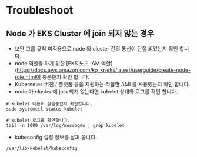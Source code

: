 # Troubleshoot

## Node 가 EKS Cluster 에 join 되지 않는 경우 
- 보안 그룹 규칙 미적용으로 node 와 cluster 간의 통신이 단절 되었는지 확인 합니다.
- node 역할을 하기 위한 [EKS 노드 IAM 역할](https://docs.aws.amazon.com/ko_kr/eks/latest/userguide/create-node-role.html이 충분한지 확인
  합니다.
- Kubernetes 버전 / 플랫폼 등을 지원하는 적합한 AMI 를 사용했는지 확인 합니다.
- node 가 cluster 에 join 되지 않는다면 kubelet 상태와 로그를 확인 합니다.

```
# kubelet 데몬이 실행중인지 확인합니다.
sudo systemctl status kubelet

# kubelet 로그를 확인합니다.
tail -n 1000 /var/log/messages | grep kubelet
```

- kubeconfig 설정 정보를 살펴 봅니다.
```
/var/lib/kubelet/kubeconfig
``` 
 